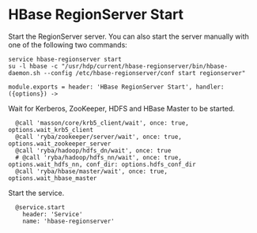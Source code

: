
# HBase RegionServer Start

Start the RegionServer server. You can also start the server manually with one of the
following two commands:

```
service hbase-regionserver start
su -l hbase -c "/usr/hdp/current/hbase-regionserver/bin/hbase-daemon.sh --config /etc/hbase-regionserver/conf start regionserver"
```

    module.exports = header: 'HBase RegionServer Start', handler: ({options}) ->

Wait for Kerberos, ZooKeeper, HDFS and HBase Master to be started.

      @call 'masson/core/krb5_client/wait', once: true,  options.wait_krb5_client
      @call 'ryba/zookeeper/server/wait', once: true,  options.wait_zookeeper_server
      @call 'ryba/hadoop/hdfs_dn/wait', once: true
      # @call 'ryba/hadoop/hdfs_nn/wait', once: true,  options.wait_hdfs_nn, conf_dir: options.hdfs_conf_dir
      @call 'ryba/hbase/master/wait', once: true, options.wait_hbase_master

Start the service.

      @service.start
        header: 'Service'
        name: 'hbase-regionserver'
